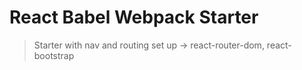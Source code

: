 # React Babel Webpack Starter

> Starter with nav and routing set up -> react-router-dom, react-bootstrap